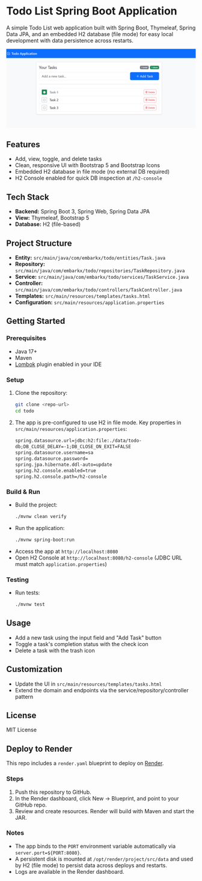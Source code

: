 # Todo List Spring Boot Application

A simple Todo List web application built with Spring Boot, Thymeleaf, Spring Data JPA, and an embedded H2 database (file mode) for easy local development with data persistence across restarts.

![App Screenshot](src/main/resources/images/image.png)

## Features

- Add, view, toggle, and delete tasks
- Clean, responsive UI with Bootstrap 5 and Bootstrap Icons
- Embedded H2 database in file mode (no external DB required)
- H2 Console enabled for quick DB inspection at `/h2-console`

## Tech Stack

- **Backend:** Spring Boot 3, Spring Web, Spring Data JPA
- **View:** Thymeleaf, Bootstrap 5
- **Database:** H2 (file-based)

## Project Structure

- **Entity:** `src/main/java/com/embarkx/todo/entities/Task.java`
- **Repository:** `src/main/java/com/embarkx/todo/repositories/TaskRepository.java`
- **Service:** `src/main/java/com/embarkx/todo/services/TaskService.java`
- **Controller:** `src/main/java/com/embarkx/todo/controllers/TaskController.java`
- **Templates:** `src/main/resources/templates/tasks.html`
- **Configuration:** `src/main/resources/application.properties`

## Getting Started

### Prerequisites

- Java 17+
- Maven
- [Lombok](https://projectlombok.org/) plugin enabled in your IDE

### Setup

1. Clone the repository:
   ```sh
   git clone <repo-url>
   cd todo
   ```
2. The app is pre-configured to use H2 in file mode. Key properties in `src/main/resources/application.properties`:
   ```properties
   spring.datasource.url=jdbc:h2:file:./data/todo-db;DB_CLOSE_DELAY=-1;DB_CLOSE_ON_EXIT=FALSE
   spring.datasource.username=sa
   spring.datasource.password=
   spring.jpa.hibernate.ddl-auto=update
   spring.h2.console.enabled=true
   spring.h2.console.path=/h2-console
   ```

### Build & Run

- Build the project:
  ```sh
  ./mvnw clean verify
  ```
- Run the application:
  ```sh
  ./mvnw spring-boot:run
  ```
- Access the app at `http://localhost:8080`
- Open H2 Console at `http://localhost:8080/h2-console` (JDBC URL must match `application.properties`)

### Testing

- Run tests:
  ```sh
  ./mvnw test
  ```

## Usage

- Add a new task using the input field and "Add Task" button
- Toggle a task's completion status with the check icon
- Delete a task with the trash icon

## Customization

- Update the UI in `src/main/resources/templates/tasks.html`
- Extend the domain and endpoints via the service/repository/controller pattern

## License

MIT License

## Deploy to Render

This repo includes a `render.yaml` blueprint to deploy on [Render](https://render.com/).

### Steps

1. Push this repository to GitHub.
2. In the Render dashboard, click New → Blueprint, and point to your GitHub repo.
3. Review and create resources. Render will build with Maven and start the JAR.

### Notes

- The app binds to the `PORT` environment variable automatically via `server.port=${PORT:8080}`.
- A persistent disk is mounted at `/opt/render/project/src/data` and used by H2 (file mode) to persist data across deploys and restarts.
- Logs are available in the Render dashboard.
